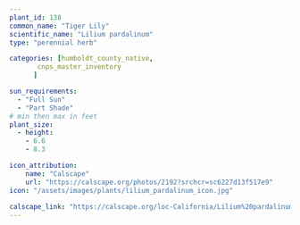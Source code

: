 ```yaml
---
plant_id: 138 
common_name: "Tiger Lily"
scientific_name: "Lilium pardalinum"
type: "perennial herb"

categories: [humboldt_county_native,
       cnps_master_inventory
      ]

sun_requirements:
  - "Full Sun"
  - "Part Shade"
# min then max in feet
plant_size:
  - height: 
    - 6.6 
    - 8.3

icon_attribution: 
    name: "Calscape"
    url: "https://calscape.org/photos/2192?srchcr=sc6227d13f517e9"
icon: "/assets/images/plants/lilium_pardalinum_icon.jpg"
 
calscape_link: "https://calscape.org/loc-California/Lilium%20pardalinum(%20)"
---
```







